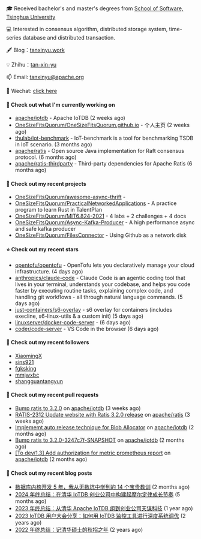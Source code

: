 🎓 Received bachelor's and master's degrees from [School of Software, Tsinghua University](https://www.thss.tsinghua.edu.cn/)

💻 Interested in consensus algorithm, distributed storage system, time-series database and distributed transaction.

🖋 Blog：[tanxinyu.work](https://tanxinyu.work)

💡 Zhihu：[tan-xin-yu](https://www.zhihu.com/people/tan-xin-yu-22)

📫 Email: [tanxinyu@apache.org](mailto:tanxinyu@apache.org)

💬 Wechat: [click here](https://github.com/LebronAl/LebronAl/issues/1)

#### 👷 Check out what I'm currently working on

- [apache/iotdb](https://github.com/apache/iotdb) - Apache IoTDB (2 weeks ago)
- [OneSizeFitsQuorum/OneSizeFitsQuorum.github.io](https://github.com/OneSizeFitsQuorum/OneSizeFitsQuorum.github.io) - 个人主页 (2 weeks ago)
- [thulab/iot-benchmark](https://github.com/thulab/iot-benchmark) - IoT-benchmark is a tool for benchmarking TSDB in IoT scenario. (3 months ago)
- [apache/ratis](https://github.com/apache/ratis) - Open source Java implementation for Raft consensus protocol. (6 months ago)
- [apache/ratis-thirdparty](https://github.com/apache/ratis-thirdparty) - Third-party dependencies for Apache Ratis (6 months ago)

#### 🌱 Check out my recent projects

- [OneSizeFitsQuorum/awesome-async-thrift](https://github.com/OneSizeFitsQuorum/awesome-async-thrift) - 
- [OneSizeFitsQuorum/PracticalNetworkedApplications](https://github.com/OneSizeFitsQuorum/PracticalNetworkedApplications) - A practice program to learn Rust in TalentPlan
- [OneSizeFitsQuorum/MIT6.824-2021](https://github.com/OneSizeFitsQuorum/MIT6.824-2021) - 4 labs &#43; 2 challenges &#43; 4 docs
- [OneSizeFitsQuorum/Async-Kafka-Producer](https://github.com/OneSizeFitsQuorum/Async-Kafka-Producer) - A high performance async and safe kafka producer
- [OneSizeFitsQuorum/FilesConnector](https://github.com/OneSizeFitsQuorum/FilesConnector) - Using Github as a network disk

#### ⭐ Check out my recent stars

- [opentofu/opentofu](https://github.com/opentofu/opentofu) - OpenTofu lets you declaratively manage your cloud infrastructure. (4 days ago)
- [anthropics/claude-code](https://github.com/anthropics/claude-code) - Claude Code is an agentic coding tool that lives in your terminal, understands your codebase, and helps you code faster by executing routine tasks, explaining complex code, and handling git workflows - all through natural language commands. (5 days ago)
- [just-containers/s6-overlay](https://github.com/just-containers/s6-overlay) - s6 overlay for containers (includes execline, s6-linux-utils &amp; a custom init) (5 days ago)
- [linuxserver/docker-code-server](https://github.com/linuxserver/docker-code-server) -  (6 days ago)
- [coder/code-server](https://github.com/coder/code-server) - VS Code in the browser (6 days ago)

#### 👯 Check out my recent followers

- [XiaomingX](https://github.com/XiaomingX)
- [sins921](https://github.com/sins921)
- [fgksking](https://github.com/fgksking)
- [mmjwxbc](https://github.com/mmjwxbc)
- [shangguantangyun](https://github.com/shangguantangyun)

#### 🔨 Check out my recent pull requests

- [Bump ratis to 3.2.0](https://github.com/apache/iotdb/pull/15825) on [apache/iotdb](https://github.com/apache/iotdb) (3 weeks ago)
- [RATIS-2312 Update website with Ratis 3.2.0 release](https://github.com/apache/ratis/pull/1273) on [apache/ratis](https://github.com/apache/ratis) (3 weeks ago)
- [Implememt auto release technique for Blob Allocator](https://github.com/apache/iotdb/pull/15491) on [apache/iotdb](https://github.com/apache/iotdb) (2 months ago)
- [Bump ratis to 3.2.0-3247c7f-SNAPSHOT](https://github.com/apache/iotdb/pull/15427) on [apache/iotdb](https://github.com/apache/iotdb) (2 months ago)
- [[To dev/1.3] Add authorization for metric prometheus report](https://github.com/apache/iotdb/pull/15412) on [apache/iotdb](https://github.com/apache/iotdb) (2 months ago)

#### 📜 Check out my recent blog posts

- [数据库内核开发 5 年，我从无数坑中学到的 14 个宝贵教训](https://tanxinyu.work/14-lessions-i-learned-in-past-five-years-when-developing-database/) (2 months ago)
- [2024 年终总结：在清华 IoTDB 创业公司中构建起摩尔定律成长节奏](https://tanxinyu.work/2024-annual-summary/) (5 months ago)
- [2023 年终总结：从清华 Apache IoTDB 组到创业公司天谋科技](https://tanxinyu.work/2023-annual-summary/) (1 year ago)
- [2023 IoTDB 用户大会分享：如何用 IoTDB 监控工具进行深度系统调优](https://tanxinyu.work/2023-iotdb-submit/) (2 years ago)
- [2022 年终总结：记清华硕士的秋招之年](https://tanxinyu.work/2022-annual-summary/) (2 years ago)
